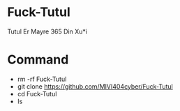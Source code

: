 # Fuck-Tutul
Tutul Er Mayre 365 Din Xu*i
# Command
- rm -rf Fuck-Tutul
- git clone https://github.com/MIVI404cyber/Fuck-Tutul
- cd Fuck-Tutul
- ls

